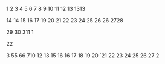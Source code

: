 1
2
3
4
5
6
7
8
9
10
11
12
13
1313

14
14
15
16
17
19
20
21
22
23
24
25
26
26
2728

29
30
311
1

22

3
55
66
710
12
13
15
16
16
17
18
19
20
`21
22
23
24
25
26
27
2








